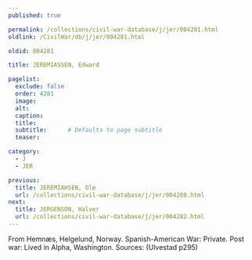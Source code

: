 ```yaml
---
published: true

permalink: /collections/civil-war-database/j/jer/004281.html
oldlink: /CivilWar/db/j/jer/004281.html

oldid: 004281

title: JEREMIASSEN, Edward

pagelist:
  exclude: false
  order: 4281
  image: 
  alt:
  caption:
  title:
  subtitle:      # Defaults to page subtitle
  teaser:

category: 
  - J 
  - JER

previous:
  title: JEREMIAHSEN, Ole
  url: /collections/civil-war-database/j/jer/004280.html  
next:
  title: JERGENSON, Halver
  url: /collections/civil-war-database/j/jer/004282.html   
---
```

From Hemn&aelig;s, Helgelund, Norway. Spanish-American War: Private. Post war: Lived in Alpha, Washington. Sources: (Ulvestad p295)